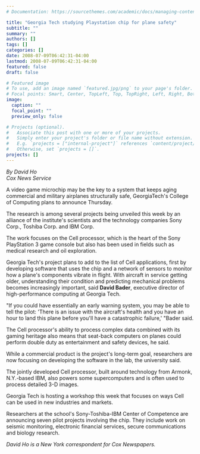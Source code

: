 ```yaml
---
# Documentation: https://sourcethemes.com/academic/docs/managing-content/

title: "Georgia Tech studying Playstation chip for plane safety"
subtitle: ""
summary: ""
authors: []
tags: []
categories: []
date: 2008-07-09T06:42:31-04:00
lastmod: 2008-07-09T06:42:31-04:00
featured: false
draft: false

# Featured image
# To use, add an image named `featured.jpg/png` to your page's folder.
# Focal points: Smart, Center, TopLeft, Top, TopRight, Left, Right, BottomLeft, Bottom, BottomRight.
image:
  caption: ""
  focal_point: ""
  preview_only: false

# Projects (optional).
#   Associate this post with one or more of your projects.
#   Simply enter your project's folder or file name without extension.
#   E.g. `projects = ["internal-project"]` references `content/project/deep-learning/index.md`.
#   Otherwise, set `projects = []`.
projects: []
---
```


*By David Ho*    
*Cox News Service*

A video game microchip may be the key to a system that keeps aging commercial and
military airplanes structurally safe, GeorgiaTech's College of Computing plans to announce Thursday.

The research is among several projects being unveiled this week by an alliance of the institute's
scientists and the technology companies Sony Corp., Toshiba Corp. and IBM Corp.

The work focuses on the Cell processor, which is the heart of the Sony PlayStation 3 game console but
also has been used in fields such as medical research and oil exploration.

Georgia Tech's project plans to add to the list of Cell applications, first by developing software that uses
the chip and a network of sensors to monitor how a plane's components vibrate in flight.
With aircraft in service getting older, understanding their condition and predicting mechanical problems
becomes increasingly important, said **David Bader**, executive director of high-performance computing at
Georgia Tech.

"If you could have essentially an early warning system, you may be able to tell the pilot: 'There is an
issue with the aircraft's health and you have an hour to land this plane before you'll have a catastrophic
failure,' "Bader said.

The Cell processor's ability to process complex data combined with its gaming heritage also means that
seat-back computers on planes could perform double duty as entertainment and safety devices, he said.

While a commercial product is the project's long-term goal, researchers are now focusing on developing
the software in the lab, the university said.

The jointly developed Cell processor, built around technology from Armonk, N.Y.-based IBM, also
powers some supercomputers and is often used to process detailed 3-D images.

Georgia Tech is hosting a workshop this week that focuses on ways Cell can be used in new industries
and markets.

Researchers at the school's Sony-Toshiba-IBM Center of Competence are announcing seven pilot
projects involving the chip. They include work on seismic monitoring, electronic financial services,
secure communications and biology research.

*David Ho is a New York correspondent for Cox Newspapers.*


